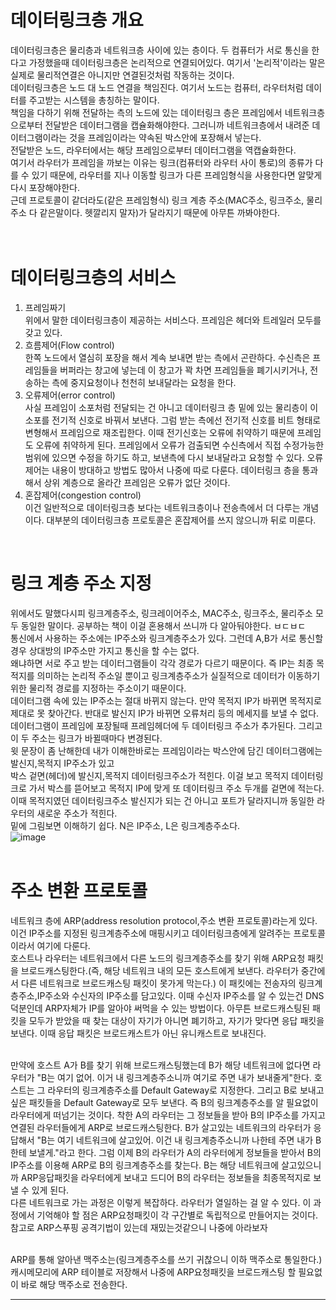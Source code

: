 # 데이터링크층 개요

데이터링크층은 물리층과 네트워크층 사이에 있는 층이다. 
두 컴퓨터가 서로 통신을 한다고 가정했을때 데이터링크층은 논리적으로 연결되어있다. 여기서 '논리적'이라는 말은 실제로 물리적연결은 아니지만 연결된것처럼
작동하는 것이다.<br>
데이터링크층은 노드 대 노드 연결을 책임진다. 여기서 노드는 컴퓨터, 라우터처럼 데이터를 주고받는 시스템을 총칭하는 말이다.<br>
책임을 다하기 위해 전달하는 측의 노드에 있는 데이터링크 층은 프레임에서 네트워크층으로부터 전달받은 데이터그램을 캡슐화해야한다. 그러니까 네트워크층에서 내려준 데이터그램이라는 것을 프레임이라는 약속된 박스안에 포장해서 넣는다.<br>
전달받은 노드, 라우터에서는 해당 프레임으로부터 데이터그램을 역캡슐화한다.<br>
여기서 라우터가 프레임을 까보는 이유는 링크(컴퓨터와 라우터 사이 통로)의 종류가 다를 수 있기 때문에, 라우터를 지나 이동할 링크가 다른 프레임형식을 사용한다면 알맞게 다시 포장해야한다.<br>
근데 프로토콜이 같더라도(같은 프레임형식) 링크 계층 주소(MAC주소, 링크주소, 물리주소 다 같은말이다. 헷깔리지 말자)가 달라지기 때문에 아무튼 까봐야한다.<br><br><br>

# 데이터링크층의 서비스

1. 프레임짜기<br>
   위에서 말한 데이터링크층이 제공하는 서비스다. 프레임은 헤더와 트레일러 모두를 갖고 있다.<br>
2. 흐름제어(Flow control)<br>
   한쪽 노드에서 열심히 포장을 해서 계속 보내면 받는 측에서 곤란하다. 수신측은 프레임들을 버퍼라는 창고에 넣는데 이 창고가 꽉 차면 프레임들을 폐기시키거나, 전송하는 측에 중지요청이나 천천히 보내달라는 요청을 한다.<br>
3. 오류제어(error control)<br>
   사실 프레임이 소포처럼 전달되는 건 아니고 데이터링크 층 밑에 있는 물리층이 이 소포를 전기적 신호로 바꿔서 보낸다. 그럼 받는 측에선 전기적 신호를 비트 형태로 변형해서 프레임으로 재조립한다. 이때 전기신호는 오류에 취약하기 때문에 프레임도 오류에 취약하게 된다. 프레임에서 오류가 검출되면 수신측에서 직접 수정가능한범위에 있으면 수정을 하기도 하고, 보낸측에 다시 보내달라고 요청할 수 있다. 오류제어는 내용이 방대하고 방법도 많아서 나중에 따로 다룬다. 데이터링크 층을 통과해서 상위 계층으로 올라간 프레임은 오류가 없단 것이다.<br>
4. 혼잡제어(congestion control)<br>
   이건 일반적으로 데이터링크층 보다는 네트워크층이나 전송측에서 더 다루는 개념이다. 대부분의 데이터링크층 프로토콜은 혼잡제어를 쓰지 않으니까 뒤로 미룬다.<br>
<br>


# 링크 계층 주소 지정

위에서도 말했다시피 링크계층주소, 링크레이어주소, MAC주소, 링크주소, 물리주소 모두 동일한 말이다. 공부하는 책이 이걸 혼용해서 쓰니까 다 알아둬야한다. ㅂㄷㅂㄷ<br>
통신에서 사용하는 주소에는 IP주소와 링크계층주소가 있다. 그런데 A,B가 서로 통신할 경우 상대방의 IP주소만 가지고 통신을 할 수는 없다.<br>
왜냐하면 서로 주고 받는 데이터그램들이 각각 경로가 다르기 때문이다. 즉 IP는 최종 목적지를 의미하는 논리적 주소일 뿐이고 링크계층주소가 실질적으로 데이터가 이동하기 위한 물리적 경로를 지정하는 주소이기 때문이다.<br>
데이터그램 속에 있는 IP주소는 절대 바뀌지 않는다. 만약 목적지 IP가 바뀌면 목적지로 제대로 못 찾아간다. 반대로 발신지 IP가 바뀌면 오류처리 등의 메세지를 보낼 수 없다.<br>
데이터그램이 프레임에 포장될때 프레임헤더에 두 데이터링크 주소가 추가된다. 그리고 이 두 주소는 링크가 바뀔때마다 변경된다.<br>
윗 문장이 좀 난해한데 내가 이해한바로는 프레임이라는 박스안에 담긴 데이터그램에는 발신지,목적지 IP주소가 있고 <br>
박스 겉면(헤더)에 발신지,목적지 데이터링크주소가 적힌다. 이걸 보고 목적지 데이터링크로 가서 박스를 뜯어보고 목적지 IP에 맞게 또 데이터링크 주소 두개를 겉면에 적는다. 이때 목적지였던 데이터링크주소 발신지가 되는 건 아니고 포트가 달라지니까 동일한 라우터의 새로운 주소가 적힌다.<br>
밑에 그림보면 이해하기 쉽다. N은 IP주소, L은 링크계층주소다.<br>
![image](https://user-images.githubusercontent.com/38284141/50768579-40b4ee00-12c4-11e9-9b5c-6decfe5ff4fa.png)<br>
<br>

# 주소 변환 프로토콜

네트워크 층에 ARP(address resolution protocol,주소 변환 프로토콜)라는게 있다. 이건 IP주소를 지정된 링크계층주소에 매핑시키고 데이터링크층에게 알려주는 프로토콜이라서 여기에 다룬다.<br>
호스트나 라우터는 네트워크에서 다른 노드의 링크계층주소를 찾기 위해 ARP요청 패킷을 브로드캐스팅한다.(즉, 해당 네트워크 내의 모든 호스트에게 보낸다. 라우터가 중간에서 다른 네트워크로 브로드캐스팅 패킷이 못가게 막는다.) 이 패킷에는 전송자의 링크계층주소,IP주소와 수신자의 IP주소를 담고있다. 이때 수신자 IP주소를 알 수 있는건 DNS덕분인데 ARP자체가 IP를 알아야 써먹을 수 있는 방법이다. 아무튼 브로드캐스팅된 패킷을 모두가 받았을 때 찾는 대상이 자기가 아니면 폐기하고, 자기가 맞다면 응답 패킷을 보낸다. 이때 응답 패킷은 브로드캐스트가 아닌 유니캐스트로 보내진다.<br><br>

만약에 호스트 A가 B를 찾기 위해 브로드캐스팅했는데 B가 해당 네트워크에 없다면 라우터가 "B는 여기 없어. 이거 내 링크계층주소니까 여기로 주면 내가 보내줄게"한다. 호스트는 그 라우터의 링크계층주소를 Default Gateway로 지정한다. 그리고 B로 보내고 싶은 패킷들을 Default Gateway로 모두 보낸다. 즉 B의 링크계층주소를 알 필요없이 라우터에게 떠넘기는 것이다. 착한 A의 라우터는 그 정보들을 받아 B의 IP주소를 가지고 연결된 라우터들에게 ARP로 브로드캐스팅한다. B가 살고있는 네트워크의 라우터가 응답해서 "B는 여기 네트워크에 살고있어. 이건 내 링크계층주소니까 나한테 주면 내가 B한테 보낼게."라고 한다. 그럼 이제 B의 라우터가 A의 라우터에게 정보들을 받아서 B의 IP주소를 이용해 ARP로 B의 링크계층주소를 찾는다. B는 해당 네트워크에 살고있으니까 ARP응답패킷을 라우터에게 보내고 드디어 B의 라우터는 정보들을 최종목적지로 보낼 수 있게 된다.<br>
다른 네트워크로 가는 과정은 이렇게 복잡하다. 라우터가 열일하는 걸 알 수 있다. 이 과정에서 기억해야 할 점은 ARP요청패킷이 각 구간별로 독립적으로 만들어지는 것이다. 참고로 ARP스푸핑 공격기법이 있는데 재밌는것같으니 나중에 아라보자<br><br>

ARP를 통해 알아낸 맥주소는(링크계층주소를 쓰기 귀찮으니 이하 맥주소로 통일한다.) 캐시메모리에 ARP 테이블로 저장해서 나중에 ARP요청패킷을 브로드캐스팅 할 필요없이 바로 해당 맥주소로 전송한다. 
<hr/>


